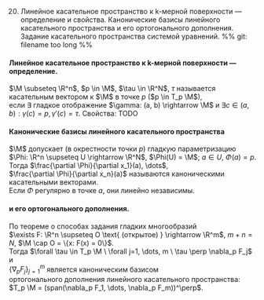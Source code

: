 20. Линейное касательное пространство к k-мерной поверхности — определение и свойства. Канонические базисы линейного касательного пространства и его ортогонального дополнения. Задание касательного пространства системой уравнений.
%% git: filename too long %%
#### Линейное касательное пространство к k-мерной поверхности — определение.
$\M \subseteq \R^n$, $p \in \M$, $\tau \in \R^N$, $\tau$ называется касательным вектором к $\M$ в точке $p$ ($p \in T_p \M$),  
если $\exists$ гладкое отображение $\gamma: (a, b) \rightarrow \M$ и $\exists c \in (a, b): \gamma(c) = p, \gamma'(c) = \tau$.
Свойства: TODO
#### Канонические базисы линейного касательного пространства
$\M$ допускает (в окрестности точки $p$) гладкую параметризацию  
$\Phi: \R^n \supseteq U \rightarrow \R^N$, $\Phi(U) = \M$;  $a \in U$, $\Phi(a) = p$.  
Тогда $\frac{\partial \Phi}{\partial x_1}(a), \dots$,  
$\frac{\partial \Phi}{\partial x_n}(a)$ называются каноническими касательными векторами.  
Если $\Phi$ регулярно в точке $a$, они линейно независимы.
#### и его ортогонального дополнения.
По теореме о способах задания гладких многообразий  
$\exists F: \R^n \supseteq O \text{ (открытое) } \rightarrow \R^m$, $m + n = N$,  $\M \cap O = \{x: F(x) = 0\}$.  
Тогда $\forall \tau \in T_p \M \ \forall j=1, \dots, m \ \tau \perp \nabla_p F_j$ и  
$\{\nabla_p F_j\}_{j=1}^m$ является каноническим базисом  
ортогонального дополнения линейного касательного пространства:  
$T_p \M = (span(\nabla_p F_1, \dots, \nabla_p F_m))^\perp$.

